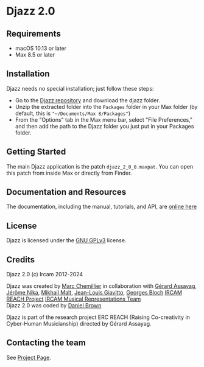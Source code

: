 # Djazz 2.0

## Requirements

* macOS 10.13 or later 
* Max 8.5 or later

## Installation

Djazz needs no special installation; just follow these steps:

- Go to the [Djazz repository](https://github.com/DYCI2/Djazz_2.0) and download the djazz folder.
- Unzip the extracted folder into the `Packages` folder in your Max folder (by default, this is `"~/Documents/Max 8/Packages"`)
- From the "Options" tab in the Max menu bar, select "File Preferences," and then add the path to the Djazz folder you just put in your Packages folder.

## Getting Started
The main Djazz application is the patch `djazz_2_0_0.maxpat`. You can open this patch from inside Max or directly from Finder.

## Documentation and Resources

The documentation, including the manual, tutorials, and API, are [online here](https://repmus-docs.github.io/DjazzDocs/index.html)

## License

Djazz is licensed under the [GNU GPLv3](https://www.gnu.org/licenses/gpl-3.0.html) license.

## Credits

Djazz 2.0 (c) Ircam 2012-2024

Djazz was created by [Marc Chemillier](https://www.ehess.fr/fr/personne/marc-chemillier) in collaboration with
[Gérard Assayag](https://www.ircam.fr/person/gerard-assayag), 
[Jérôme Nika](https://jeromenika.com/), 
[Mikhail Malt](https://www.ircam.fr/person/mikhail-malt),
[Jean-Louis Giavitto](https://www.ircam.fr/person/jean-louis-giavitto),
[Georges Bloch](https://creaa.unistra.fr/le-creaa/gream/organisation/membres/chercheurs/georges-bloch/)
[IRCAM REACH Project](https://www.ircam.fr/projects/pages/reach-project)
[IRCAM Musical Representations Team](http://repmus.ircam.fr/home)  
Djazz 2.0 was coded by [Daniel Brown](http://www.danielbrownmusic.com)

Djazz is part of the research project ERC REACH (Raising Co-creativity in Cyber-Human Musicianship) directed by Gérard Assayag.

## Contacting the team

See [Project Page](http://repmus.ircam.fr/djazz).

